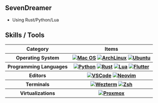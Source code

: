 ## SevenDreamer

- Using Rust/Python/Lua

## Skills / Tools

<!-- Badges List: https://github.com/alexandresanlim/Badges4-README.md-Profile -->

<!-- Badges Search: https://github.com/Aveek-Saha/GitHub-Profile-Badges -->
<!-- Badges Search: https://home.aveek.io/GitHub-Profile-Badges/ -->

<table>
  <tr>
    <th>Category</th>
    <th>Items</th>
  </tr>
  <tr>
    <th>Operating System</th>
    <th>
<!--       <a href="https://github.com/torvalds/linux"><img src="https://img.shields.io/badge/Linux-FCC624?style=for-the-badge&logo=linux&logoColor=black" alt="Linux" /></a> -->
      <a href="https://www.apple.com/fr/macos"><img src="https://img.shields.io/badge/mac%20os-000000?style=for-the-badge&logo=apple&logoColor=white" alt="Mac OS"></a>
      <a href="https://archlinux.org/"><img src="https://img.shields.io/badge/Arch_Linux-1793D1?style=for-the-badge&logo=arch-linux&logoColor=white" alt="ArchLinux" /></a>
      <a href="https://ubuntu.com/"><img src="https://img.shields.io/badge/Ubuntu-E95420?style=for-the-badge&logo=ubuntu&logoColor=white" alt="Ubuntu" /></a>
<!--       <a href="https://www.android.com/"><img src="https://img.shields.io/badge/Android-3DDC84?style=for-the-badge&logo=android&logoColor=white" alt="Android"></a> -->
<!--       <a href="https://github.com/NixOS/nixpkgs"><img src="https://img.shields.io/badge/NixOS-5277C3?style=for-the-badge&logo=nixos&logoColor=white" alt="NixOS" /></a> -->
    </th>
  </tr>
  <tr>
    <th>Programming Languages</th>
    <th>
      <a href="https://github.com/python/cpython"><img src="https://img.shields.io/badge/python-%2314354C.svg?style=for-the-badge&logo=python&logoColor=white" alt="Python" /></a>
      <a href="https://github.com/rust-lang/rust"><img src="https://img.shields.io/badge/Rust-black?style=for-the-badge&logo=rust&logoColor=#E57324" alt="Rust" /></a>
      <a href="https://github.com/lua/lua"><img src="https://img.shields.io/badge/Lua-2C2D72?style=for-the-badge&logo=lua&logoColor=white" alt="Lua" /></a>
      <a href="https://flutter.dev/"><img src="https://img.shields.io/badge/Flutter-02569B?style=for-the-badge&logo=flutter&logoColor=white" alt="Flutter" /></a>
    </th>
  </tr>
  <tr>
    <th>Editors</th>
    <th>
      <a href="https://code.visualstudio.com/"><img src="https://img.shields.io/badge/VSCode-0078D4?style=for-the-badge&logo=visual%20studio%20code&logoColor=white" alt="VSCode" /></a>
      <a href="https://neovim.io/"><img src="https://img.shields.io/badge/NeoVim-%2357A143.svg?&style=for-the-badge&logo=neovim&logoColor=white" alt="Neovim"></a>
    </th>
  </tr>
  <tr>
    <th>Terminals</th>
    <th>
      <a href="https://wezfurlong.org/wezterm/index.html"><img src="https://img.shields.io/badge/wezterm-4E49EE?style=for-the-badge&logo=wezterm&logoColor=white" alt="Wezterm"/></a>
      <a href=""><img src="https://img.shields.io/badge/Zsh-F15A24?style=for-the-badge&logo=Zsh&logoColor=white" alt="Zsh"/></a>
    </th>
  </tr>
  <tr>
    <th>Virtualizations</th>
    <th>
      <a href="https://www.proxmox.com/en/"><img src="https://img.shields.io/badge/Proxmox-E57000?style=for-the-badge&logo=proxmox&logoColor=white" alt="Proxmox"></a>
    </th>
  </tr>
  
</table>
